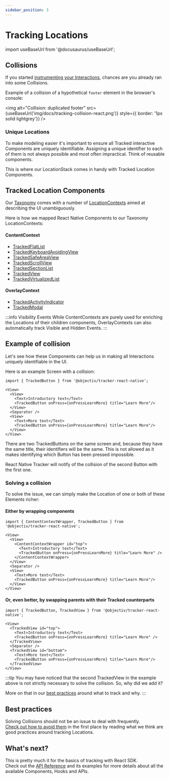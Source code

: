 ```yaml
---
sidebar_position: 3
---
```


# Tracking Locations

import useBaseUrl from '@docusaurus/useBaseUrl';

## Collisions
If you started [instrumenting your Interactions](/tracking/react-native/how-to-guides/tracking-interactions.md), chances are you already ran into some Collisions.

Example of a collision of a hypothetical `footer` element in the browser's console:

<img alt="Collision: duplicated footer" src={useBaseUrl('img/docs/tracking-collision-react.png')} style={{ border: '1px solid lightgrey'}} />

### Unique Locations

To make modeling easier it's important to ensure all Tracked interactive Components are uniquely identifiable. Assigning a unique identifier to each of them is not always possible and most often impractical. Think of reusable components. 

This is where our LocationStack comes in handy with Tracked Location Components.

## Tracked Location Components

Our [Taxonomy](/taxonomy/introduction.md) comes with a number of [LocationContexts](/taxonomy/reference/location-contexts/overview.md) aimed at describing the UI unambiguously.

Here is how we mapped React Native Components to our Taxonomy LocationContexts:

#### ContentContext
- [TrackedFlatList](/tracking/react-native/api-reference/trackedComponents/TrackedFlatList.md)
- [TrackedKeyboardAvoidingView](/tracking/react-native/api-reference/trackedComponents/TrackedKeyboardAvoidingView.md)
- [TrackedSafeAreaView](/tracking/react-native/api-reference/trackedComponents/TrackedSafeAreaView.md)
- [TrackedScrollView](/tracking/react-native/api-reference/trackedComponents/TrackedScrollView.md)
- [TrackedSectionList](/tracking/react-native/api-reference/trackedComponents/TrackedSectionList.md)
- [TrackedView](/tracking/react-native/api-reference/trackedComponents/TrackedView.md)
- [TrackedVirtualizedList](/tracking/react-native/api-reference/trackedComponents/TrackedVirtualizedList.md)

#### OverlayContext
- [TrackedActivityIndicator](/tracking/react-native/api-reference/trackedComponents/TrackedActivityIndicator.md)
- [TrackedModal](/tracking/react-native/api-reference/trackedComponents/TrackedModal.md)

:::info Visibility Events
While ContentContexts are purely used for enriching the Locations of their children components, OverlayContexts can also automatically track Visible and Hidden Events. 
:::

## Example of collision
Let's see how these Components can help us in making all Interactions uniquely identifiable in the UI.

Here is an example Screen with a collision:
```tsx
import { TrackedButton } from '@objectiv/tracker-react-native';

<View>
  <View>
    <Text>Introductory text</Text>
    <TrackedButton onPress={onPressLearnMore} title="Learn More"/>
  </View>
  <Separator />
  <View>
    <Text>More text</Text>
    <TrackedButton onPress={onPressLearnMore} title="Learn More"/>
  </View>
</View>
```

There are two TrackedButtons on the same screen and, because they have the same title, their identifiers will be the same. This is not allowed as it makes identifying which Button has been pressed impossible.

React Native Tracker will notify of the collision of the second Button with the first one.

### Solving a collision
To solve the issue, we can simply make the Location of one or both of these Elements richer:


#### Either by wrapping components
```tsx
import { ContentContextWrapper, TrackedButton } from '@objectiv/tracker-react-native';

<View>
  <View>
    <ContentContextWrapper id="top">
      <Text>Introductory text</Text>
      <TrackedButton onPress={onPressLearnMore} title="Learn More" />
    </ContentContextWrapper>    
  </View>
  <Separator />
  <View>
    <Text>More text</Text>
    <TrackedButton onPress={onPressLearnMore} title="Learn More"/>
  </View>
</View>
```

#### Or, even better, by swapping parents with their Tracked counterparts
```tsx
import { TrackedButton, TrackedView } from '@objectiv/tracker-react-native';

<View>
  <TrackedView id="top">
    <Text>Introductory text</Text>
    <TrackedButton onPress={onPressLearnMore} title="Learn More" />
  </TrackedView>
  <Separator />
  <TrackedView id="bottom">
    <Text>More text</Text>
    <TrackedButton onPress={onPressLearnMore} title="Learn More"/>
  </TrackedView>
</View>
```

:::tip
You may have noticed that the second TrackedView in the example above is not strictly necessary to solve the collision. So, why did we add it?

More on that in our [best practices](/tracking/core-concepts/react/best-practices.md) around what to track and why.
:::

## Best practices
Solving Collisions should not be an issue to deal with frequently.    
[Check out how to avoid them](/tracking/core-concepts/react-native/best-practices.md) in the first place by reading what we think are good practices around tracking Locations.

## What's next?
This is pretty much it for the basics of tracking with React SDK.  
Check out the [API Reference](/tracking/react-native/api-reference/overview.md) and its examples for more details about all the available Components, Hooks and APIs.  
